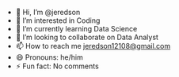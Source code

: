 - 👋 Hi, I’m @jeredson
- 👀 I’m interested in Coding
- 🌱 I’m currently learning Data Science
- 💞️ I’m looking to collaborate on Data Analyst
- 📫 How to reach me jeredson12108@gmail.com
- 😄 Pronouns: he/him
- ⚡ Fun fact: No comments

<!---
jeredson/jeredson is a ✨ special ✨ repository because its `README.md` (this file) appears on your GitHub profile.
You can click the Preview link to take a look at your changes.
--->
